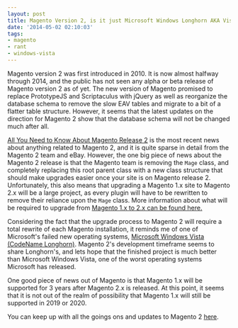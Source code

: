 ```yaml
---
layout: post
title: Magento Version 2, is it just Microsoft Windows Longhorn AKA Vista?
date: '2014-05-02 02:10:03'
tags:
- magento
- rant
- windows-vista
---
```


Magento version 2 was first introduced in 2010. It is now almost halfway through 2014, and the public has not seen any alpha or beta release of Magento version 2 as of yet. The new version of Magento promised to replace PrototypeJS and Scriptaculus with jQuery as well as reorganize the database schema to remove the slow EAV tables and migrate to a bit of a flatter table structure. However, it seems that the latest updates on the direction for Magento 2 show that the database schema will not be changed much after all. 

[All You Need to Know About Magento Release 2](http://www.cloudways.com/blog/magento-2-development-update/) is the most recent news about anything related to Magento 2, and it is quite sparse in detail from the Magento 2 team and eBay. However, the one big piece of news about the Magento 2 release is that the Magento team is removing the `Mage` class, and completely replacing this root parent class with a new class structure that should make upgrades easier once your site is on Magento release 2. Unfortunately, this also means that upgrading a Magento 1.x site to Magento 2.x will be a large project, as every plugin will have to be rewritten to remove their reliance upon the `Mage` class. More information about what will be required to upgrade from [Magento 1.x to 2.x can be found here.](https://wiki.magento.com/display/MAGE2DOC/Magento+1.x+to+2.x+Backwards-Incompatible+Changes)

Considering the fact that the upgrade process to Magento 2 will require a total rewrite of each Magento installation, it reminds me of one of Microsoft's failed new operating systems, [Microsoft Windows Vista (CodeName Longhorn)](http://www.betaarchive.com/wiki/index.php?title=Windows%3ALonghorn). Magento 2's development timeframe seems to share Longhorn's, and lets hope that the finished project is much better than Microsoft Windows Vista, one of the worst operating systems Microsoft has released. 

One good piece of news out of Magento is that Magento 1.x will be supported for 3 years after Magento 2.x is released. At this point, it seems that it is not out of the realm of possibility that Magento 1.x will still be supported in 2019 or 2020.

You can keep up with all the goings ons and updates to Magento 2 [here](https://github.com/magento/magento2).